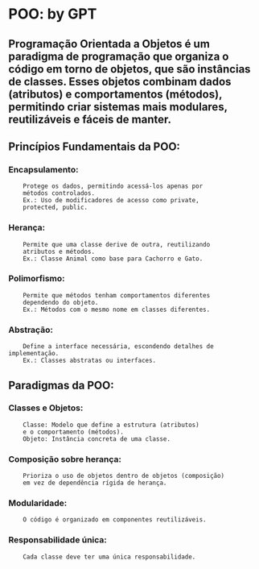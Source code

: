 # POO: by GPT


## Programação Orientada a Objetos é um paradigma de programação que organiza o código em torno de objetos, que são instâncias de classes. Esses objetos combinam dados (atributos) e comportamentos (métodos), permitindo criar sistemas mais modulares, reutilizáveis e fáceis de manter.


## Princípios Fundamentais da POO:

### Encapsulamento:
        
        Protege os dados, permitindo acessá-los apenas por 
        métodos controlados.
        Ex.: Uso de modificadores de acesso como private, 
        protected, public.

### Herança:
        
        Permite que uma classe derive de outra, reutilizando 
        atributos e métodos.
        Ex.: Classe Animal como base para Cachorro e Gato.

### Polimorfismo:
        
        Permite que métodos tenham comportamentos diferentes 
        dependendo do objeto.
        Ex.: Métodos com o mesmo nome em classes diferentes.

### Abstração:
        
        Define a interface necessária, escondendo detalhes de implementação.
        Ex.: Classes abstratas ou interfaces.


## Paradigmas da POO:


### Classes e Objetos:
        
        Classe: Modelo que define a estrutura (atributos) 
        e o comportamento (métodos).
        Objeto: Instância concreta de uma classe.

### Composição sobre herança:
        
        Prioriza o uso de objetos dentro de objetos (composição) 
        em vez de dependência rígida de herança.

### Modularidade:
        
        O código é organizado em componentes reutilizáveis.

### Responsabilidade única:
        
        Cada classe deve ter uma única responsabilidade.